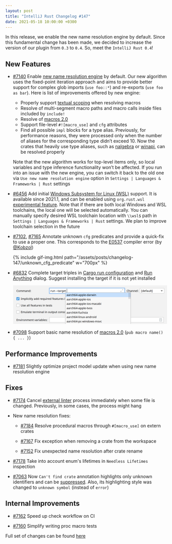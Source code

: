 ```yaml
---
layout: post
title: "IntelliJ Rust Changelog #147"
date: 2021-05-18 10:00:00 +0300
---
```



In this release, we enable the new name resolution engine by default. Since this fundamental change has been made, we decided to increase the version of our plugin from `0.3` to `0.4`. So, meet the `IntelliJ Rust 0.4`!

## New Features

* [#7140] Enable [new name resolution engine](https://blog.jetbrains.com/clion/2020/12/intellij-rust-updates-for-2020-3/#new-resolve) by default. Our new algorithm uses the fixed-point iteration approach and aims to provide better support for complex glob imports (`use foo::*`) and re-exports (`use foo as bar`). Here is list of improvements offered by new engine:

    * Properly support [textual scoping](https://doc.rust-lang.org/reference/macros-by-example.html#textual-scope) when resolving macros
    * Resolve of multi-segment macro paths and macro calls inside files included by `include!`
    * Resolve of [macros 2.0](https://github.com/rust-lang/rfcs/blob/master/text/1584-macros.md)
    * Support file-level `#![macro_use]` and `cfg` attributes
    * Find all possible `impl` blocks for a type alias. Previously, for performance reasons, they were processed only when the number of aliases for the corresponding type didn’t exceed 10. Now the crates that heavily use type aliases, such as [nalgebra](https://crates.io/crates/nalgebra) or [winapi](https://crates.io/crates/winapi), can be resolved properly

  Note that the new algorithm works for top-level items only, so local variables and type inference functionality won’t be affected. If you run into an issue with the new engine, you can switch it back to the old one via `Use new name resolution engine` option in `Settings | Languages & Frameworks | Rust` settings

* [#6456] Add initial [Windows Subsystem for Linux (WSL)](https://www.jetbrains.com/help/idea/how-to-use-wsl-development-environment-in-product.html) support. It is available since 2021.1, and can be enabled using `org.rust.wsl` [experimental feature](https://plugins.jetbrains.com/plugin/8182-rust/docs/rust-faq.html#experimental-features). Note that if there are both local Windows and WSL toolchains, the local one will be selected automatically. You can manually specify desired WSL toolchain location with `\\wsl$` path in `Settings | Languages & Frameworks | Rust` settings. We plan to improve toolchain selection in the future

* [#7102], [#7165] Annotate unknown `cfg` predicates and provide a quick-fix to use a proper one. This corresponds to the [E0537](https://doc.rust-lang.org/error-index.html#E0537) compiler error (by [@Kobzol])

  {% include gif-img.html path="/assets/posts/changelog-147/unknown_cfg_predicate" w="700px" %}

* [#6832] Complete target triples in [Cargo run configuration](https://plugins.jetbrains.com/plugin/8182-rust/docs/cargo-command-configuration.html#cargo-command-config) and [Run Anything](https://plugins.jetbrains.com/plugin/8182-rust/docs/cargo-command-configuration.html#run-command) dialog. Suggest installing the target if it is not yet installed

    <img src="/assets/posts/changelog-147/suggest_target_triple.png" alt="Target triple completion in cargo run configuration" width="700px"/>

* [#7098] Support basic name resolution of [macros 2.0](https://rust-lang.github.io/rfcs/1584-macros.html) (`pub macro name() { ... }`)

## Performance Improvements

* [#7181] Slightly optimize project model update when using new name resolution engine

## Fixes

* [#7174] Cancel [external linter](https://plugins.jetbrains.com/plugin/8182-rust/docs/rust-code-analysis.html#call-external-linter) process immediately when some file is changed. Previously, in some cases, the process might hang

* New name resolution fixes:

    * [#7184] Resolve procedural macros through `#[macro_use]` on extern crates

    * [#7167] Fix exception when removing a crate from the workspace

    * [#7152] Fix unexpected name resolution after crate rename

* [#7178] Take into account enum's lifetimes in `Needless Lifetimes` inspection

* [#7063] Now `Can't find crate` annotation highlights only unknown identifiers and can be [suppressed](https://www.jetbrains.com/help/idea/disabling-and-enabling-inspections.html#suppress-in-editor). Also, its highlighting style was changed to `unknown symbol` (instead of `error`)

## Internal Improvements

* [#7162] Speed up check workflow on CI

* [#7160] Simplify writing proc macro tests

Full set of changes can be found [here](https://github.com/intellij-rust/intellij-rust/milestone/55?closed=1)

[@Kobzol]: https://github.com/Kobzol

[#6456]: https://github.com/intellij-rust/intellij-rust/pull/6456
[#6832]: https://github.com/intellij-rust/intellij-rust/pull/6832
[#7063]: https://github.com/intellij-rust/intellij-rust/pull/7063
[#7098]: https://github.com/intellij-rust/intellij-rust/pull/7098
[#7102]: https://github.com/intellij-rust/intellij-rust/pull/7102
[#7140]: https://github.com/intellij-rust/intellij-rust/pull/7140
[#7152]: https://github.com/intellij-rust/intellij-rust/pull/7152
[#7160]: https://github.com/intellij-rust/intellij-rust/pull/7160
[#7162]: https://github.com/intellij-rust/intellij-rust/pull/7162
[#7165]: https://github.com/intellij-rust/intellij-rust/pull/7165
[#7167]: https://github.com/intellij-rust/intellij-rust/pull/7167
[#7174]: https://github.com/intellij-rust/intellij-rust/pull/7174
[#7178]: https://github.com/intellij-rust/intellij-rust/pull/7178
[#7181]: https://github.com/intellij-rust/intellij-rust/pull/7181
[#7184]: https://github.com/intellij-rust/intellij-rust/pull/7184
[#7187]: https://github.com/intellij-rust/intellij-rust/pull/7187
[#7188]: https://github.com/intellij-rust/intellij-rust/pull/7188
